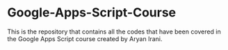 # Google-Apps-Script-Course
This is the repository that contains all the codes that have been covered in the Google Apps Script course created by Aryan Irani.
